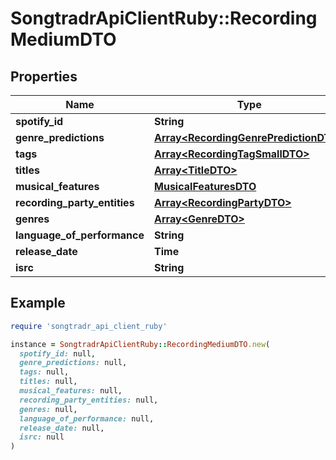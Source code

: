 # SongtradrApiClientRuby::RecordingMediumDTO

## Properties

| Name | Type | Description | Notes |
| ---- | ---- | ----------- | ----- |
| **spotify_id** | **String** |  | [optional] |
| **genre_predictions** | [**Array&lt;RecordingGenrePredictionDTO&gt;**](RecordingGenrePredictionDTO.md) |  | [optional] |
| **tags** | [**Array&lt;RecordingTagSmallDTO&gt;**](RecordingTagSmallDTO.md) |  | [optional] |
| **titles** | [**Array&lt;TitleDTO&gt;**](TitleDTO.md) |  | [optional] |
| **musical_features** | [**MusicalFeaturesDTO**](MusicalFeaturesDTO.md) |  | [optional] |
| **recording_party_entities** | [**Array&lt;RecordingPartyDTO&gt;**](RecordingPartyDTO.md) |  | [optional] |
| **genres** | [**Array&lt;GenreDTO&gt;**](GenreDTO.md) |  | [optional] |
| **language_of_performance** | **String** |  | [optional] |
| **release_date** | **Time** |  | [optional] |
| **isrc** | **String** |  |  |

## Example

```ruby
require 'songtradr_api_client_ruby'

instance = SongtradrApiClientRuby::RecordingMediumDTO.new(
  spotify_id: null,
  genre_predictions: null,
  tags: null,
  titles: null,
  musical_features: null,
  recording_party_entities: null,
  genres: null,
  language_of_performance: null,
  release_date: null,
  isrc: null
)
```

